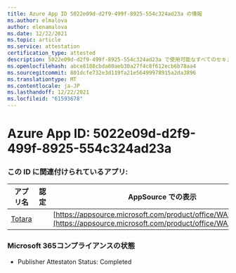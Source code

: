 ```yaml
---
title: Azure App ID 5022e09d-d2f9-499f-8925-554c324ad23a の情報
ms.author: elmalova
author: elenamalova
ms.date: 12/22/2021
ms.topic: article
ms.service: attestation
certification_type: attested
description: 5022e09d-d2f9-499f-8925-554c324ad23a で使用可能なすべてのセキュリティおよびコンプライアンス情報。
ms.openlocfilehash: abce8188cbda80aeb30a27f4c8f612ecb6b78aa4
ms.sourcegitcommit: 801dcfe732e3d119fa21e56499978915a2da3896
ms.translationtype: MT
ms.contentlocale: ja-JP
ms.lasthandoff: 12/22/2021
ms.locfileid: "61593678"
---
```

# <a name="azure-app-id-5022e09d-d2f9-499f-8925-554c324ad23a"></a>Azure App ID: 5022e09d-d2f9-499f-8925-554c324ad23a


### <a name="apps-associated-with-this-id"></a>この ID に関連付けられているアプリ:
| **アプリ名** | **認定** | **AppSource での表示** |
|--------------|---------------|-----------------------|
| [Totara](https://docs.microsoft.com/microsoft-365-app-certification/forward/WA200003222) |  | [https://appsource.microsoft.com/product/office/WA200003222](https://appsource.microsoft.com/product/office/WA200003222) |

### <a name="microsoft-365-app-compliance-status"></a>Microsoft 365コンプライアンスの状態
- Publisher Attestaton Status: Completed
